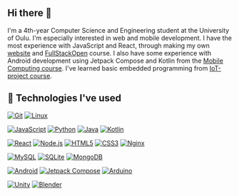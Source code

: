 ## Hi there 👋

I'm a 4th-year Computer Science and Engineering student at the University of Oulu. I'm especially interested in web and mobile development. I have the most experience with JavaScript and React, through making my own [website](https://github.com/matiaspaavilainen/my-website) and [FullStackOpen](https://github.com/matiaspaavilainen/FullStackOpen) course. I also have some experience with Android development using Jetpack Compose and Kotlin from the [Mobile Computing course](https://github.com/matiaspaavilainen/MobileComputingProject). I've learned basic embedded programming from [IoT-project course](https://github.com/vniinimaki/iot_project).

## 🚀 Technologies I've used

[![Git](https://img.shields.io/badge/Git-F05032?style=for-the-badge&logo=git&logoColor=white)](https://git-scm.com/)
[![Linux](https://img.shields.io/badge/Linux-FCC624?style=for-the-badge&logo=linux&logoColor=black)](https://www.kernel.org/)

[![JavaScript](https://img.shields.io/badge/JavaScript-F7DF1E?style=for-the-badge&logo=javascript&logoColor=black)](https://developer.mozilla.org/en-US/docs/Web/JavaScript)
[![Python](https://img.shields.io/badge/Python-3776AB?style=for-the-badge&logo=python&logoColor=white)](https://www.python.org/)
[![Java](https://img.shields.io/badge/Java-ED8B00?style=for-the-badge&logo=openjdk&logoColor=white)](https://www.java.com/)
[![Kotlin](https://img.shields.io/badge/Kotlin-0095D5?style=for-the-badge&logo=kotlin&logoColor=white)](https://kotlinlang.org/)

[![React](https://img.shields.io/badge/React-20232A?style=for-the-badge&logo=react&logoColor=61DAFB)](https://reactjs.org/)
[![Node.js](https://img.shields.io/badge/Node.js-339933?style=for-the-badge&logo=node.js&logoColor=white)](https://nodejs.org/)
[![HTML5](https://img.shields.io/badge/HTML5-E34F26?style=for-the-badge&logo=html5&logoColor=white)](https://developer.mozilla.org/en-US/docs/Web/HTML)
[![CSS3](https://img.shields.io/badge/CSS3-1572B6?style=for-the-badge&logo=css3&logoColor=white)](https://developer.mozilla.org/en-US/docs/Web/CSS)
[![Nginx](https://img.shields.io/badge/Nginx-269539?style=for-the-badge&logo=nginx&logoColor=white)](https://nginx.org/en/)

[![MySQL](https://img.shields.io/badge/MySQL-4479A1?style=for-the-badge&logo=mysql&logoColor=white)](https://www.mysql.com/)
[![SQLite](https://img.shields.io/badge/SQLite-003B57?style=for-the-badge&logo=sqlite&logoColor=white)](https://www.sqlite.org/index.html)
[![MongoDB](https://img.shields.io/badge/MongoDB-47A248?style=for-the-badge&logo=mongodb&logoColor=white)](https://www.mongodb.com/)

[![Android](https://img.shields.io/badge/Android-3DDC84?style=for-the-badge&logo=android&logoColor=white)](https://developer.android.com/)
[![Jetpack Compose](https://img.shields.io/badge/Jetpack%20Compose-4285F4?style=for-the-badge&logo=android&logoColor=white)](https://developer.android.com/jetpack/compose)
[![Arduino](https://img.shields.io/badge/Arduino-00979D?style=for-the-badge&logo=arduino&logoColor=white)](https://www.arduino.cc/)

[![Unity](https://img.shields.io/badge/Unity-000000?style=for-the-badge&logo=unity&logoColor=white)](https://unity.com/)
[![Blender](https://img.shields.io/badge/Blender-F5792A?style=for-the-badge&logo=blender&logoColor=white)](https://www.blender.org/)

